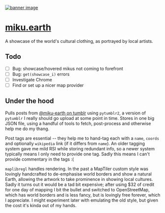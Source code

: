 [![banner image](https://miku.earth/static/banner.png)](https://miku.earth)

# [miku.earth](https://miku.earth)

A showcase of the world's cultural clothing, as portrayed by local artists.

## Todo

- [ ] Bug: showcase/hovered mikus not coming to forefront
- [ ] Bug: `get(showcase_i)` errors
- [ ] Investigate Chrome
- [ ] Find or set up a nicer map provider

## Under the hood

Pulls posts from [@miku-earth on tumblr](https://miku-earth.tumblr.com) using `pytumblr2`, a version of `pytumblr` I really should go upload at some point in time. Stores in one big JSON file, using a handful of tools to fetch, post-process and otherwise help me do my thang.

Post tags are essential -- they help me to hand-tag each with a `name`, `coords` and optionally `wikipedia` link (if it differs from `name`). An older tagging system gave me mild RSI while storing redundant info, so a newer system typically means I only need to provide one tag. Sadly this means I can't provide commentary in the tags :(

`maplibregl` handles rendering.
In the past a MapTiler custom style was lovingly handcrafted to de-emphasise world borders and show a natural Earth, allowing the artwork to take prominence in showing local cultures.
Sadly it turns out it would be a tad bit expensive; after using $32 of credit for one day of mapping I bit the bullet and switched to OpenStreetMap, which has world borders and is less fancy, but is lovingly free forever, which I appreciate. I might experiment later with emulating the old style, but given the cost it's kinda out of my hands.